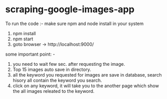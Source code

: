 # scraping-google-images-app

To run the code :-
make sure npm and node install in your system
1. npm install
2. npm start
3. goto browser -> http://localhost:9000/ 

some important point: -
1. you need to wait few sec. after requesting the image.
2. Top 15 images auto save in directory.
3. all the keyword you requested for images are save in database, search hisory all contain the keyword you search.
4. click on any keyword, it will take you to the another page which show the all images releated to the keyword.

